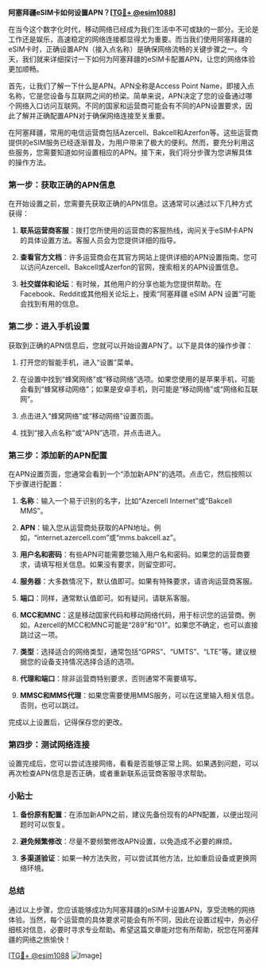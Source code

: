 **阿塞拜疆eSIM卡如何设置APN？[[TG💪+ @esim1088](https://t.me/s/esim1088)]**

在当今这个数字化时代，移动网络已经成为我们生活中不可或缺的一部分。无论是工作还是娱乐，高速稳定的网络连接都显得尤为重要。而当我们使用阿塞拜疆的eSIM卡时，正确设置APN（接入点名称）是确保网络流畅的关键步骤之一。今天，我们就来详细探讨一下如何为阿塞拜疆的eSIM卡配置APN，让您的网络体验更加顺畅。

首先，让我们了解一下什么是APN。APN全称是Access Point Name，即接入点名称，它是您设备与互联网之间的桥梁。简单来说，APN决定了您的设备通过哪个网络入口访问互联网。不同的国家和运营商可能会有不同的APN设置要求，因此了解并正确配置APN对于确保网络连接至关重要。

在阿塞拜疆，常用的电信运营商包括Azercell、Bakcell和Azerfon等。这些运营商提供的eSIM服务已经逐渐普及，为用户带来了极大的便利。然而，要充分利用这些服务，您需要知道如何设置相应的APN。接下来，我们将分步骤为您讲解具体的操作方法。

### 第一步：获取正确的APN信息

在开始设置之前，您需要先获取正确的APN信息。这通常可以通过以下几种方式获得：

1. **联系运营商客服**：拨打您所使用的运营商的客服热线，询问关于eSIM卡APN的具体设置方法。客服人员会为您提供详细的指导。
   
2. **查看官方文档**：许多运营商会在其官方网站上提供详细的APN设置指南。您可以访问Azercell、Bakcell或Azerfon的官网，搜索相关的APN设置信息。

3. **社交媒体和论坛**：有时候，其他用户的分享也能为您提供帮助。在Facebook、Reddit或其他相关论坛上，搜索“阿塞拜疆 eSIM APN 设置”可能会找到有用的信息。

### 第二步：进入手机设置

获取到正确的APN信息后，您就可以开始设置APN了。以下是具体的操作步骤：

1. 打开您的智能手机，进入“设置”菜单。
   
2. 在设置中找到“蜂窝网络”或“移动网络”选项。如果您使用的是苹果手机，可能会看到“蜂窝移动网络”；如果是安卓手机，则可能是“移动网络”或“网络和互联网”。

3. 点击进入“蜂窝网络”或“移动网络”设置页面。

4. 找到“接入点名称”或“APN”选项，并点击进入。

### 第三步：添加新的APN配置

在APN设置页面，您通常会看到一个“添加新APN”的选项。点击它，然后按照以下步骤进行配置：

1. **名称**：输入一个易于识别的名字，比如“Azercell Internet”或“Bakcell MMS”。

2. **APN**：输入您从运营商处获取的APN地址。例如，“internet.azercell.com”或“mms.bakcell.az”。

3. **用户名和密码**：有些APN可能需要您输入用户名和密码。如果您的运营商要求，请填写相关信息。如果没有要求，则留空即可。

4. **服务器**：大多数情况下，默认值即可。如果有特殊要求，请咨询运营商客服。

5. **端口**：同样，通常默认值即可。如有疑问，请联系客服。

6. **MCC和MNC**：这是移动国家代码和移动网络代码，用于标识您的运营商。例如，Azercell的MCC和MNC可能是“289”和“01”。如果您不确定，也可以直接跳过这一项。

7. **类型**：选择适合的网络类型，通常包括“GPRS”、“UMTS”、“LTE”等。建议根据您的设备支持情况选择合适的选项。

8. **代理和端口**：除非运营商特别要求，否则通常不需要填写。

9. **MMSC和MMS代理**：如果您需要使用MMS服务，可以在这里输入相关信息。否则，也可以跳过。

完成以上设置后，记得保存您的更改。

### 第四步：测试网络连接

设置完成后，您可以尝试连接网络，看看是否能够正常上网。如果遇到问题，可以再次检查APN信息是否正确，或者重新联系运营商客服寻求帮助。

### 小贴士

1. **备份原有配置**：在添加新APN之前，建议先备份现有的APN配置，以便出现问题时可以恢复。

2. **避免频繁修改**：尽量不要频繁修改APN设置，以免造成不必要的麻烦。

3. **多渠道验证**：如果一种方法失败，可以尝试其他方法，比如重启设备或更换网络环境。

### 总结

通过以上步骤，您应该能够成功为阿塞拜疆的eSIM卡设置APN，享受流畅的网络体验。当然，每个运营商的具体要求可能会有所不同，因此在设置过程中，务必仔细核对信息，必要时寻求专业帮助。希望这篇文章能对您有所帮助，祝您在阿塞拜疆的网络之旅愉快！

[[TG💪+ @esim1088](https://t.me/s/esim1088) ![Image](https://i.postimg.cc/4NQfJmqS/Snipaste-2025-05-13-00-14-12.png)]